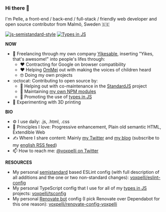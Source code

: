 ### Hi there 👋

I'm Pelle, a front-end / back-end / full-stack / friendly web developer and open source contributor from Malmö, Sweden 🇸🇪

[![js-semistandard-style](https://img.shields.io/badge/code%20style-semistandard-brightgreen.svg)](https://github.com/standard/semistandard)
[![Types in JS](https://img.shields.io/badge/Types_in_JS-Yes-FF057C)](https://github.com/voxpelli/types-in-js)

**NOW**

* 🏢 Freelancing through my own company [Yikesable](https://yikesable.dev), inserting "Yikes, that's awesome!" into people's lifes through:
  * ❤️ Contracting for Google on browser compatibility
  * ❤️ Helping [OmMej](https://www.ommej.se) out with making the voices of children heard
  * 🤓 Doing my own projects
* :octocat: Contributing to open source by:
  * 🤝 Helping out with co-maintenance in the [StandardJS](https://github.com/standard) project
  * 👷 Maintaining [my own NPM modules](http://npmjs.com/~voxpelli)
  * 📣 Promoting the use of [types in JS](https://github.com/voxpelli/types-in-js)
* 🧱 Experimenting with 3D printing

**BIO**

* ⚙️ I use daily: .js, .html, .css
* 🔭 Principles I love: Progressive enhancement, Plain old semantic HTML, Extendible Web
* ✍️ Where I share content: Mainly [my Twitter](https://twitter.com/@voxpelli) and [my blog](https://voxpelli.com/) (subscribe to my [english RSS feed](https://voxpelli.com/english.xml))
* 📫 How to reach me: [@voxpelli on Twitter](https://twitter.com/@voxpelli)

**RESOURCES**

* My personal [semistandard](https://github.com/standard/semistandard) based ESLint config (with full description of all additions and the one or two non-standard changes): [voxpelli/eslint-config](https://github.com/voxpelli/eslint-config)
* My personal TypeScript config that I use for all of my [types in JS](https://github.com/voxpelli/types-in-js) projects: [voxpelli/tsconfig](https://github.com/voxpelli/tsconfig)
* My personal [Renovate bot](https://docs.renovatebot.com) config (I pick Renovate over Dependabot for this one reason): [voxpelli/renovate-config-voxpelli](https://github.com/voxpelli/renovate-config-voxpelli/blob/main/package.json)
